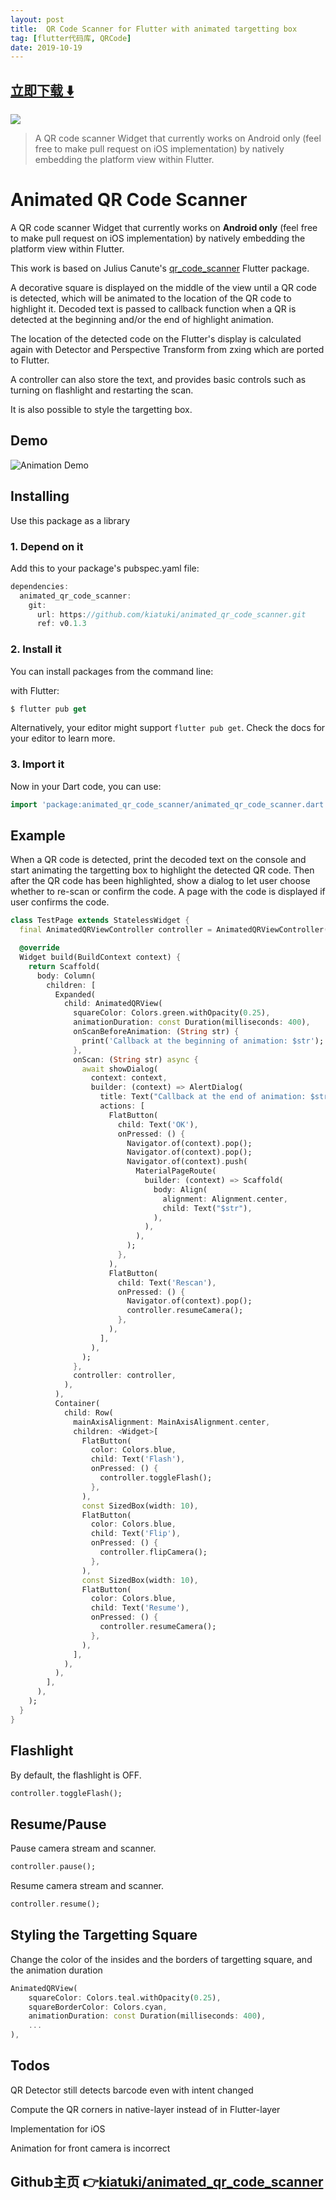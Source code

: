 ```yaml
---
layout: post
title:  QR Code Scanner for Flutter with animated targetting box
tag: [flutter代码库, QRCode]
date: 2019-10-19
---
```


 


## [立即下载 ️⬇️ ](https://codeload.github.com/kiatuki/animated_qr_code_scanner/zip/master) 


 
![](https://flutterawesome.com/content/images/2019/10/Animated-QR-Code-Scanner.jpg)
 
>
> A QR code scanner Widget that currently works on Android only (feel free to make pull request on iOS implementation) by natively embedding the platform view within Flutter.
>

 
# Animated QR Code Scanner

A QR code scanner Widget that currently works on **Android only** (feel free to make pull request on iOS implementation) by natively embedding the platform view within Flutter.

This work is based on Julius Canute's [qr_code_scanner](https://pub.dev/packages/qr_code_scanner) Flutter package.

A decorative square is displayed on the middle of the view until a QR code is detected, which will be animated to the location of the QR code to highlight it. Decoded text is passed to callback function when a QR is detected at the beginning and/or the end of highlight animation.

The location of the detected code on the Flutter's display is calculated again with Detector and Perspective Transform from zxing which are ported to Flutter.

A controller can also store the text, and provides basic controls such as turning on flashlight and restarting the scan.

It is also possible to style the targetting box.

## Demo

![Animation Demo](https://raw.githubusercontent.com/kiatuki/animated_qr_code_scanner/master/docs/images/demo.gif)
## Installing

Use this package as a library
### 1. Depend on it
Add this to your package's pubspec.yaml file:

```dart
dependencies:
  animated_qr_code_scanner:
    git:
      url: https://github.com/kiatuki/animated_qr_code_scanner.git
      ref: v0.1.3
```

### 2. Install it
You can install packages from the command line:

with Flutter:

```dart
$ flutter pub get
```

Alternatively, your editor might support `flutter pub get`. Check the docs for your editor to learn more.

### 3. Import it
Now in your Dart code, you can use:

```dart
import 'package:animated_qr_code_scanner/animated_qr_code_scanner.dart';
```

## Example

When a QR code is detected, print the decoded text on the console and start animating the targetting box to highlight the detected QR code.
Then after the QR code has been highlighted, show a dialog to let user choose whether to re-scan or confirm the code.
A page with the code is displayed if user confirms the code.

```dart
class TestPage extends StatelessWidget {
  final AnimatedQRViewController controller = AnimatedQRViewController();

  @override
  Widget build(BuildContext context) {
    return Scaffold(
      body: Column(
        children: [
          Expanded(
            child: AnimatedQRView(
              squareColor: Colors.green.withOpacity(0.25),
              animationDuration: const Duration(milliseconds: 400),
              onScanBeforeAnimation: (String str) {
                print('Callback at the beginning of animation: $str');
              },
              onScan: (String str) async {
                await showDialog(
                  context: context,
                  builder: (context) => AlertDialog(
                    title: Text("Callback at the end of animation: $str"),
                    actions: [
                      FlatButton(
                        child: Text('OK'),
                        onPressed: () {
                          Navigator.of(context).pop();
                          Navigator.of(context).pop();
                          Navigator.of(context).push(
                            MaterialPageRoute(
                              builder: (context) => Scaffold(
                                body: Align(
                                  alignment: Alignment.center,
                                  child: Text("$str"),
                                ),
                              ),
                            ),
                          );
                        },
                      ),
                      FlatButton(
                        child: Text('Rescan'),
                        onPressed: () {
                          Navigator.of(context).pop();
                          controller.resumeCamera();
                        },
                      ),
                    ],
                  ),
                );
              },
              controller: controller,
            ),
          ),
          Container(
            child: Row(
              mainAxisAlignment: MainAxisAlignment.center,
              children: <Widget>[
                FlatButton(
                  color: Colors.blue,
                  child: Text('Flash'),
                  onPressed: () {
                    controller.toggleFlash();
                  },
                ),
                const SizedBox(width: 10),
                FlatButton(
                  color: Colors.blue,
                  child: Text('Flip'),
                  onPressed: () {
                    controller.flipCamera();
                  },
                ),
                const SizedBox(width: 10),
                FlatButton(
                  color: Colors.blue,
                  child: Text('Resume'),
                  onPressed: () {
                    controller.resumeCamera();
                  },
                ),
              ],
            ),
          ),
        ],
      ),
    );
  }
}
```

## Flashlight
By default, the flashlight is OFF.
```dart
controller.toggleFlash();
```

## Resume/Pause
Pause camera stream and scanner.
```dart
controller.pause();
```
Resume camera stream and scanner.
```dart
controller.resume();
```

## Styling the Targetting Square
Change the color of the insides and the borders of targetting square, and the animation duration
```dart
AnimatedQRView(
    squareColor: Colors.teal.withOpacity(0.25),
    squareBorderColor: Colors.cyan,
    animationDuration: const Duration(milliseconds: 400),
    ...
),
```

## Todos
QR Detector still detects barcode even with intent changed

Compute the QR corners in native-layer instead of in Flutter-layer

Implementation for iOS

Animation for front camera is incorrect

## Github主页 👉[kiatuki/animated_qr_code_scanner](http://github.com/kiatuki/animated_qr_code_scanner)